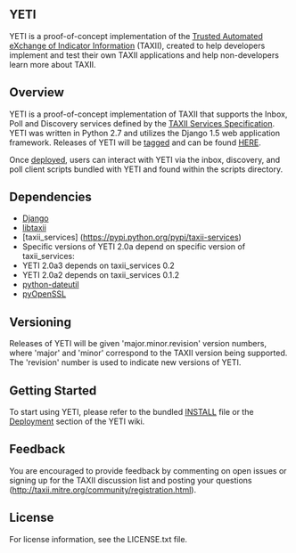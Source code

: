 YETI
--------

YETI is a proof-of-concept implementation of the [Trusted Automated eXchange of Indicator Information](http://taxii.mitre.org)
(TAXII), created to help developers implement and test their own TAXII applications and help non-developers learn more about
TAXII.

## Overview
YETI is a proof-of-concept implementation of TAXII that supports the Inbox, Poll and Discovery services defined by the 
[TAXII Services Specification](http://taxii.mitre.org/specifications/version1.1/TAXII_Services_Specification.pdf). 
YETI was written in Python 2.7 and utilizes the  Django 1.5 web application framework. Releases of YETI will be 
[tagged](http://learn.github.com/p/tagging.html) and can be found [HERE](https://github.com/TAXIIProject/yeti/tags).

Once [deployed](https://github.com/TAXIIProject/yeti/wiki/Deployment), users can interact with YETI via the inbox,
discovery, and poll client scripts bundled with YETI and found within the scripts directory.

## Dependencies
* [Django](https://www.djangoproject.com/)
* [libtaxii](https://pypi.python.org/pypi/libtaxii/)
* [taxii_services] (https://pypi.python.org/pypi/taxii-services)
 * Specific versions of YETI 2.0a depend on specific version of taxii_services:
 * YETI 2.0a3 depends on taxii_services 0.2
 * YETI 2.0a2 depends on taxii_services 0.1.2
* [python-dateutil](https://pypi.python.org/pypi/python-dateutil)
* [pyOpenSSL](https://pypi.python.org/pypi/pyOpenSSL)

## Versioning
Releases of YETI will be given 'major.minor.revision' version numbers, where 'major' and
'minor' correspond to the TAXII version being supported. The 'revision' number is used to 
indicate new versions of YETI.

## Getting Started
To start using YETI, please refer to the bundled [INSTALL](https://github.com/TAXIIProject/yeti/blob/master/INSTALL)
file or the [Deployment](https://github.com/TAXIIProject/yeti/wiki/Deployment) section of the YETI wiki.

## Feedback 
You are encouraged to provide feedback by commenting on open issues or signing up for the TAXII
discussion list and posting your questions (http://taxii.mitre.org/community/registration.html).

## License
For license information, see the LICENSE.txt file.

